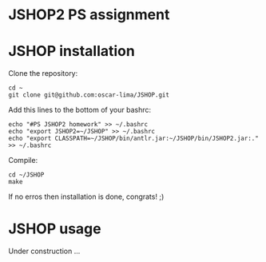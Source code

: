 JSHOP2 PS assignment
====================

JSHOP installation
==================

Clone the repository:

    cd ~
    git clone git@github.com:oscar-lima/JSHOP.git
    
Add this lines to the bottom of your bashrc:

    echo "#PS JSHOP2 homework" >> ~/.bashrc
    echo "export JSHOP2=~/JSHOP" >> ~/.bashrc
    echo "export CLASSPATH=~/JSHOP/bin/antlr.jar:~/JSHOP/bin/JSHOP2.jar:." >> ~/.bashrc
    
Compile:

    cd ~/JSHOP
    make
    
If no erros then installation is done, congrats! ;)

JSHOP usage
===========

Under construction ...
    
